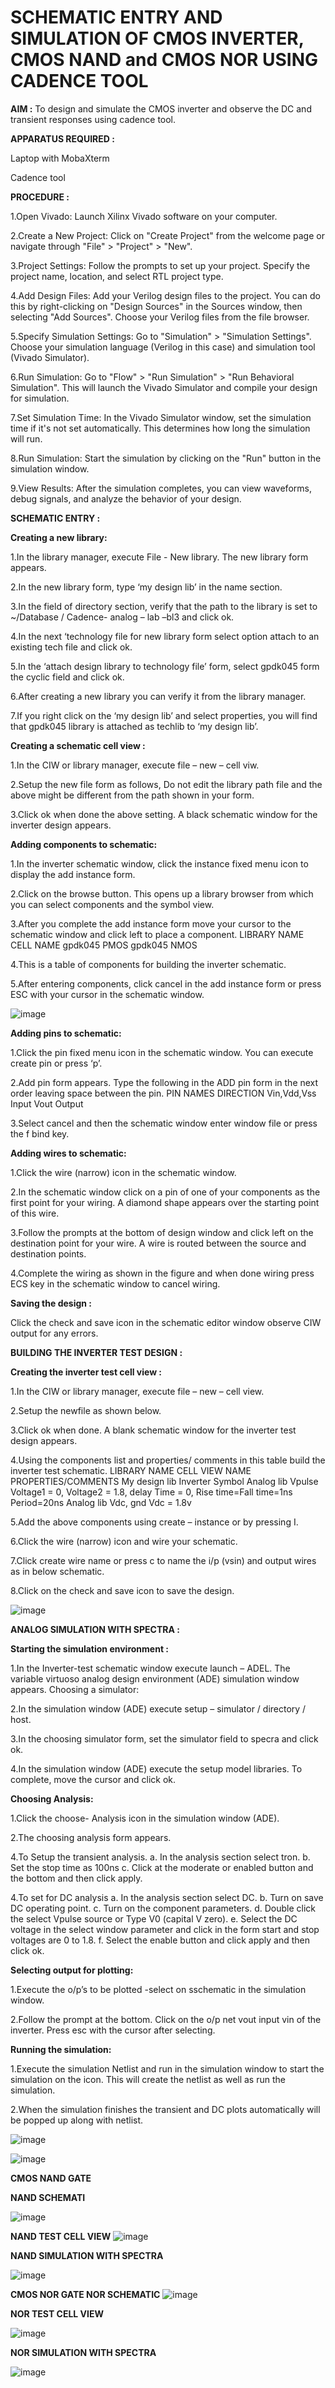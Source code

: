# SCHEMATIC ENTRY AND SIMULATION OF CMOS INVERTER, CMOS NAND and CMOS NOR USING CADENCE TOOL
**AIM :** To design and simulate the CMOS inverter and observe the DC and transient responses using cadence tool.

**APPARATUS REQUIRED :**

Laptop with MobaXterm

Cadence tool

**PROCEDURE :**

1.Open Vivado: Launch Xilinx Vivado software on your computer.


2.Create a New Project: Click on "Create Project" from the welcome page or navigate through "File" > "Project" > "New".


3.Project Settings: Follow the prompts to set up your project. Specify the project name, location, and select RTL project type.


4.Add Design Files: Add your Verilog design files to the project. You can do this by right-clicking on "Design Sources" in the Sources window, then selecting "Add Sources". Choose your Verilog files from the file browser.


5.Specify Simulation Settings: Go to "Simulation" > "Simulation Settings". Choose your simulation language (Verilog in this case) and simulation tool (Vivado Simulator).


6.Run Simulation: Go to "Flow" > "Run Simulation" > "Run Behavioral Simulation". This will launch the Vivado Simulator and compile your design for simulation.


7.Set Simulation Time: In the Vivado Simulator window, set the simulation time if it's not set automatically. This determines how long the simulation will run.


8.Run Simulation: Start the simulation by clicking on the "Run" button in the simulation window.


9.View Results: After the simulation completes, you can view waveforms, debug signals, and analyze the behavior of your design.


**SCHEMATIC ENTRY :**

**Creating a new library:**

1.In the library manager, execute File - New library. The new library form appears.

2.In the new library form, type ‘my design lib’ in the name section.

3.In the field of directory section, verify that the path to the library is set to ~/Database / Cadence- analog – lab –bl3 and click ok.

4.In the next ‘technology file for new library form select option attach to an existing tech file and click ok.


5.In the ‘attach design library to technology file’ form, select gpdk045 form the cyclic field and click ok.

6.After creating a new library you can verify it from the library manager.

7.If you right click on the ‘my design lib’ and select properties, you will find that gpdk045 library is attached as techlib to ‘my design lib’.


**Creating a schematic cell view :**


1.In the CIW or library manager, execute file – new – cell viw.

2.Setup the new file form as follows, Do not edit the library path file and the above might be different from the path shown in your form.

3.Click ok when done the above setting. A black schematic window for the inverter design appears.


**Adding components to schematic:**


1.In the inverter schematic window, click the instance fixed menu icon to display the add instance form.

2.Click on the browse button. This opens up a library browser from which you can select components and the symbol view.


3.After you complete the add instance form move your cursor to the schematic window and click left to place a component.
LIBRARY NAME CELL NAME gpdk045 PMOS gpdk045 NMOS


4.This is a table of components for building the inverter schematic.

5.After entering components, click cancel in the add instance form or press ESC with your cursor in the schematic window.


![image](https://github.com/Nagarajan2003/VLSI-LAB-EXP-6/assets/164840481/52efdf9f-65da-4cd9-b06b-ce7b0826b864)


**Adding pins to schematic:**


1.Click the pin fixed menu icon in the schematic window. You can execute create pin or press ‘p’.

2.Add pin form appears. Type the following in the ADD pin form in the next order leaving space between the pin.
PIN NAMES DIRECTION Vin,Vdd,Vss Input Vout Output


3.Select cancel and then the schematic window enter window file or press the f bind key.

**Adding wires to schematic:**


1.Click the wire (narrow) icon in the schematic window.

2.In the schematic window click on a pin of one of your components as the first point for your wiring. A diamond shape appears over the starting point of this wire.

3.Follow the prompts at the bottom of design window and click left on the destination point for your wire. A wire is routed between the source and destination points.

4.Complete the wiring as shown in the figure and when done wiring press ECS key in the schematic window to cancel wiring.

**Saving the design :**


Click the check and save icon in the schematic editor window observe CIW output for any errors.


**BUILDING THE INVERTER TEST DESIGN :**


**Creating the inverter test cell view :**


1.In the CIW or library manager, execute file – new – cell view.

2.Setup the newfile as shown below.

3.Click ok when done. A blank schematic window for the inverter test design appears.

4.Using the components list and properties/ comments in this table build the inverter test schematic.
LIBRARY NAME CELL VIEW NAME PROPERTIES/COMMENTS My design lib Inverter Symbol Analog lib Vpulse Voltage1 = 0, Voltage2 = 1.8, delay Time = 0, Rise time=Fall time=1ns Period=20ns Analog lib Vdc, gnd Vdc = 1.8v


5.Add the above components using create – instance or by pressing I.

6.Click the wire (narrow) icon and wire your schematic.

7.Click create wire name or press c to name the i/p (vsin) and output wires as in below schematic.

8.Click on the check and save icon to save the design.


![image](https://github.com/Nagarajan2003/VLSI-LAB-EXP-6/assets/164840481/17971ede-c122-47a2-8ee6-5e4c8cafa35c)

**ANALOG SIMULATION WITH SPECTRA :**

**Starting the simulation environment :**


1.In the Inverter-test schematic window execute launch – ADEL. The variable virtuoso analog design environment (ADE) simulation window appears. Choosing a simulator:

2.In the simulation window (ADE) execute setup – simulator / directory / host.

3.In the choosing simulator form, set the simulator field to specra and click ok.

4.In the simulation window (ADE) execute the setup model libraries. To complete, move the cursor and click ok.


**Choosing Analysis:**


1.Click the choose- Analysis icon in the simulation window (ADE).

2.The choosing analysis form appears.

4.To Setup the transient analysis. a. In the analysis section select tron. b. Set the stop time as 100ns c. Click at the moderate or enabled button and the bottom and then click apply.

4.To set for DC analysis a. In the analysis section select DC. b. Turn on save DC operating point. c. Turn on the component parameters. d. Double click the select Vpulse source or Type V0 (capital V zero). e. Select the DC voltage in the select window parameter and click in the form start and stop voltages are 0 to 1.8. f. Select the enable button and click apply and then click ok.


**Selecting output for plotting:**



1.Execute the o/p’s to be plotted -select on sschematic in the simulation window.

2.Follow the prompt at the bottom. Click on the o/p net vout input vin of the inverter. Press esc with the cursor after selecting.


**Running the simulation:**


1.Execute the simulation Netlist and run in the simulation window to start the simulation on the icon. This will create the netlist as well as run the simulation.

2.When the simulation finishes the transient and DC plots automatically will be popped up along with netlist.


![image](https://github.com/Nagarajan2003/VLSI-LAB-EXP-6/assets/164840481/eceb59e2-4a15-466f-ba62-d7cd04b3c99a)

![image](https://github.com/Nagarajan2003/VLSI-LAB-EXP-6/assets/164840481/ad9c793d-6ca2-4d41-8172-7c0efcb875b3)

**CMOS NAND GATE**

**NAND SCHEMATI**

![image](https://github.com/Nagarajan2003/VLSI-LAB-EXP-6/assets/164840481/de7b014b-376f-4ef3-b167-94b805013354)

**NAND TEST CELL VIEW**
![image](https://github.com/Nagarajan2003/VLSI-LAB-EXP-6/assets/164840481/07e21d2c-a090-44fe-9615-9218f2d902e2)

**NAND SIMULATION WITH SPECTRA**

![image](https://github.com/Nagarajan2003/VLSI-LAB-EXP-6/assets/164840481/8b91ab6b-6168-4be4-bb8c-81eb3f5cb622)

**CMOS NOR GATE NOR SCHEMATIC**
![image](https://github.com/Nagarajan2003/VLSI-LAB-EXP-6/assets/164840481/1cf69753-2081-43ab-8a0c-c975f7511056)

**NOR TEST CELL VIEW**

![image](https://github.com/Nagarajan2003/VLSI-LAB-EXP-6/assets/164840481/172596d1-3fb7-4247-ba14-841307eb7748)

**NOR SIMULATION WITH SPECTRA**

![image](https://github.com/Nagarajan2003/VLSI-LAB-EXP-6/assets/164840481/f9017e90-6c6b-4c66-b4bc-a9b6d890b3d5)

